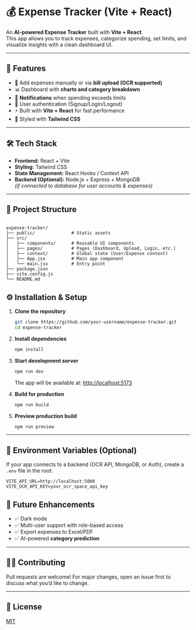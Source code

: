 
# 💰 Expense Tracker (Vite + React)

An **AI-powered Expense Tracker** built with **Vite + React**.  
This app allows you to track expenses, categorize spending, set limits, and visualize insights with a clean dashboard UI.

---

## 🚀 Features
- 📌 Add expenses manually or via **bill upload (OCR supported)**
- 📊 Dashboard with **charts and category breakdown**
- 🔔 **Notifications** when spending exceeds limits
- 🔐 User authentication (Signup/Login/Logout)
- ⚡ Built with **Vite + React** for fast performance
- 🎨 Styled with **Tailwind CSS**

---

## 🛠 Tech Stack
- **Frontend:** React + Vite
- **Styling:** Tailwind CSS
- **State Management:** React Hooks / Context API
- **Backend (Optional):** Node.js + Express + MongoDB  
  *(if connected to database for user accounts & expenses)*

---

## 📂 Project Structure
```

expense-tracker/
├── public/              # Static assets
├── src/
│   ├── components/      # Reusable UI components
│   ├── pages/           # Pages (Dashboard, Upload, Login, etc.)
│   ├── context/         # Global state (User/Expense context)
│   ├── App.jsx          # Main app component
│   └── main.jsx         # Entry point
├── package.json
├── vite.config.js
└── README.md

````


## ⚙️ Installation & Setup

1. **Clone the repository**
   ```bash
   git clone https://github.com/your-username/expense-tracker.git
   cd expense-tracker

2. **Install dependencies**

   ```bash
   npm install
   ```

3. **Start development server**

   ```bash
   npm run dev
   ```

   The app will be available at: [http://localhost:5173](http://localhost:5173)

4. **Build for production**

   ```bash
   npm run build
   ```

5. **Preview production build**

   ```bash
   npm run preview
   ```

---

## 🔧 Environment Variables (Optional)

If your app connects to a backend (OCR API, MongoDB, or Auth), create a `.env` file in the root:

```env
VITE_API_URL=http://localhost:5000
VITE_OCR_API_KEY=your_ocr_space_api_key
```

## 📝 Future Enhancements

* ✅ Dark mode
* ✅ Multi-user support with role-based access
* ✅ Export expenses to Excel/PDF
* ✅ AI-powered **category prediction**

---

## 👨‍💻 Contributing

Pull requests are welcome! For major changes, open an issue first to discuss what you’d like to change.

---

## 📜 License

[MIT](LICENSE)

